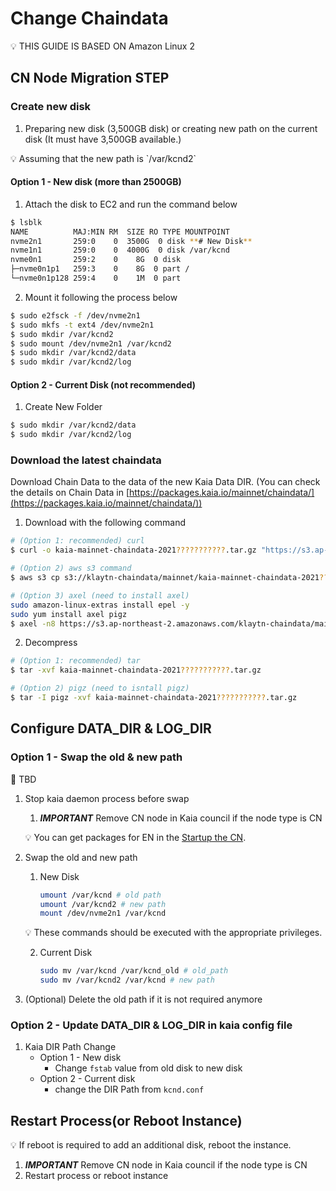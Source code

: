 # Change Chaindata

<aside>
💡 THIS GUIDE IS BASED ON Amazon Linux 2

</aside>

## CN Node **Migration STEP**

### Create new disk

1. Preparing new disk (3,500GB disk) or creating new path on the current disk (It must have 3,500GB available.)

<aside>
💡 Assuming that the new path is `/var/kcnd2`

</aside>

#### Option 1 - New disk (more than 2500GB)

1. Attach the disk to EC2 and run the command below

```bash
$ lsblk
NAME          MAJ:MIN RM  SIZE RO TYPE MOUNTPOINT
nvme2n1       259:0    0  3500G  0 disk **# New Disk**
nvme1n1       259:0    0  4000G  0 disk /var/kcnd
nvme0n1       259:2    0    8G  0 disk
├─nvme0n1p1   259:3    0    8G  0 part /
└─nvme0n1p128 259:4    0    1M  0 part
```

2. Mount it following the process below

```bash
$ sudo e2fsck -f /dev/nvme2n1
$ sudo mkfs -t ext4 /dev/nvme2n1
$ sudo mkdir /var/kcnd2
$ sudo mount /dev/nvme2n1 /var/kcnd2
$ sudo mkdir /var/kcnd2/data
$ sudo mkdir /var/kcnd2/log
```

#### Option 2 - Current Disk (not recommended)

1. Create New Folder

```bash
$ sudo mkdir /var/kcnd2/data
$ sudo mkdir /var/kcnd2/log
```

### Download the latest chaindata

Download Chain Data to the data of the new Kaia Data DIR. (You can check the details on Chain Data in [https://packages.kaia.io/mainnet/chaindata/](https://packages.kaia.io/mainnet/chaindata/))

1. Download with the following command

```bash
# (Option 1: recommended) curl 
$ curl -o kaia-mainnet-chaindata-2021???????????.tar.gz "https://s3.ap-northeast-2.amazonaws.com/klaytn-chaindata/mainnet/kaia-mainnet-chaindata-2021???????????.tar.gz"

# (Option 2) aws s3 command
$ aws s3 cp s3://klaytn-chaindata/mainnet/kaia-mainnet-chaindata-2021???????????.tar.gz kaia-mainnet-chaindata-20211113011111.tar.gz 

# (Option 3) axel (need to install axel)
sudo amazon-linux-extras install epel -y
sudo yum install axel pigz
$ axel -n8 https://s3.ap-northeast-2.amazonaws.com/klaytn-chaindata/mainnet/kaia-mainnet-chaindata-2021???????????.tar.gz
```

2. Decompress

```bash
# (Option 1: recommended) tar
$ tar -xvf kaia-mainnet-chaindata-2021???????????.tar.gz

# (Option 2) pigz (need to isntall pigz)
$ tar -I pigz -xvf kaia-mainnet-chaindata-2021???????????.tar.gz
```



## Configure DATA_DIR & LOG_DIR

### Option 1 - Swap the old & new path

<aside>
🚨 TBD

</aside>

1. Stop kaia daemon process before swap
    1. ***IMPORTANT*** Remove CN node in Kaia council if the node type is CN 

    💡 You can get packages for EN in the [Startup the CN](../../nodes/core-cell/install/install-consensus-nodes.md#startup-the-cn).
    
2. Swap the old and new path
    1. New Disk

        ```bash
        umount /var/kcnd # old path
        umount /var/kcnd2 # new path
        mount /dev/nvme2n1 /var/kcnd
        ```
   💡 These commands should be executed with the appropriate privileges.

    2. Current Disk

        ```bash
        sudo mv /var/kcnd /var/kcnd_old # old_path
        sudo mv /var/kcnd2 /var/kcnd # new path
        ```

3. (Optional) Delete the old path if it is not required anymore

### Option 2 - Update DATA_DIR & LOG_DIR in kaia config file

1. Kaia DIR Path Change
    - Option 1 - New disk
        - Change `fstab` value from old disk to new disk
    - Option 2 - Current disk
        - change the DIR Path from `kcnd.conf`

## Restart Process(or Reboot Instance)

<aside>
💡 If reboot is required to add an additional disk, reboot the instance.

</aside>

1. ***IMPORTANT*** Remove CN node in Kaia council if the node type is CN
2. Restart process or reboot instance